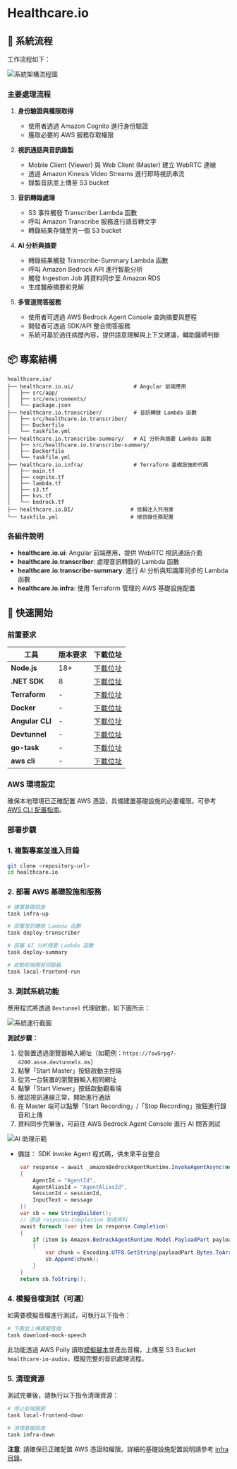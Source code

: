 # Healthcare.io

## 🔄 系統流程

工作流程如下：

![系統架構流程圖](./img/flow.jpeg)

### 主要處理流程

1. **身份驗證與權限取得**

   - 使用者透過 Amazon Cognito 進行身份驗證
   - 獲取必要的 AWS 服務存取權限
2. **視訊通話與音訊錄製**

   - Mobile Client (Viewer) 與 Web Client (Master) 建立 WebRTC 連線
   - 透過 Amazon Kinesis Video Streams 進行即時視訊串流
   - 錄製音訊並上傳至 S3 bucket
3. **音訊轉錄處理**

   - S3 事件觸發 Transcriber Lambda 函數
   - 呼叫 Amazon Transcribe 服務進行語音轉文字
   - 轉錄結果存儲至另一個 S3 bucket
4. **AI 分析與摘要**

   - 轉錄結果觸發 Transcribe-Summary Lambda 函數
   - 呼叫 Amazon Bedrock API 進行智能分析
   - 觸發 Ingestion Job 將資料同步至 Amazon RDS
   - 生成醫療摘要和見解
5. **多管道問答服務**

   - 使用者可透過 AWS Bedrock Agent Console 查詢摘要與歷程
   - 開發者可透過 SDK/API 整合問答服務
   - 系統可基於過往病歷內容，提供語意理解與上下文建議，輔助醫師判斷

## 📦 專案結構

```
healthcare.io/
├── healthcare.io.ui/                   # Angular 前端應用
│   ├── src/app/                      
│   ├── src/environments/            
│   └── package.json              
├── healthcare.io.transcriber/          # 音訊轉錄 Lambda 函數
│   ├── src/healthcare.io.transcriber/  
│   ├── Dockerfile                  
│   └── taskfile.yml                  
├── healthcare.io.transcribe-summary/   # AI 分析與摘要 Lambda 函數
│   ├── src/healthcare.io.transcribe-summary/  
│   ├── Dockerfile                   
│   └── taskfile.yml                 
├── healthcare.io.infra/                # Terraform 基礎設施即代碼
│   ├── main.tf                      
│   ├── cognito.tf                   
│   ├── lambda.tf                    
│   ├── s3.tf                       
│   ├── kvs.tf                       
│   └── bedrock.tf                  
├── healthcare.io.DI/                  # 依賴注入共用庫
└── taskfile.yml                       # 根目錄任務配置
```

### 各組件說明

- **healthcare.io.ui**: Angular 前端應用，提供 WebRTC 視訊通話介面
- **healthcare.io.transcriber**: 處理音訊轉錄的 Lambda 函數
- **healthcare.io.transcribe-summary**: 進行 AI 分析與知識庫同步的 Lambda 函數
- **healthcare.io.infra**: 使用 Terraform 管理的 AWS 基礎設施配置

## 🚀 快速開始

### 前置要求

| 工具                  | 版本要求 | 下載位址                                                                                                                           |
| --------------------- | -------- | ---------------------------------------------------------------------------------------------------------------------------------- |
| **Node.js**     | 18+      | [下載位址](https://nodejs.org/en/download)                                                                                            |
| **.NET SDK**    | 8        | [下載位址](https://dotnet.microsoft.com/zh-tw/download/dotnet/8.0)                                                                    |
| **Terraform**   | -        | [下載位址](https://developer.hashicorp.com/terraform/install)                                                                         |
| **Docker**      | -        | [下載位址](https://docs.docker.com/desktop/setup/install/mac-install/)                                                                |
| **Angular CLI** | -        | [下載位址](https://www.npmjs.com/package/@angular/cli)                                                                                |
| **Devtunnel**   | -        | [下載位址](https://learn.microsoft.com/zh-tw/azure/developer/dev-tunnels/get-started?tabs=macos)                                      |
| **go-task**     | -        | [下載位址](https://taskfile.dev/installation/)                                                                                        |
| **aws cli**     | -        | [下載位址](https://docs.aws.amazon.com/zh_tw/cli/latest/userguide/getting-started-install.html#getting-started-install-instructions/) |

### AWS 環境設定

確保本地環境已正確配置 AWS 憑證，具備建置基礎設施的必要權限。可參考 [AWS CLI 配置指南](https://docs.aws.amazon.com/zh_tw/cli/latest/userguide/cli-configure-quickstart.html)。

### 部署步驟

### 1. 複製專案並進入目錄

```bash
git clone <repository-url>
cd healthcare.io
```

### 2. 部署 AWS 基礎設施和服務

```bash
# 建置基礎設施
task infra-up

# 部署音訊轉錄 Lambda 函數
task deploy-transcriber

# 部署 AI 分析摘要 Lambda 函數
task deploy-summary

# 啟動前端開發伺服器
task local-frontend-run
```

### 3. 測試系統功能

應用程式將透過 `Devtunnel` 代理啟動，如下圖所示：

![系統運行截圖](./img/running.png)

**測試步驟：**

1. 從裝置透過瀏覽器輸入網址（如範例：`https://7sw5rpg7-4200.asse.devtunnels.ms`）
2. 點擊「Start Master」按鈕啟動主控端
3. 從另一台裝置的瀏覽器輸入相同網址
4. 點擊「Start Viewer」按鈕啟動觀看端
5. 確認視訊連線正常，開始進行通話
6. 在 Master 端可以點擊「Start Recording」/「Stop Recording」按鈕進行錄音和上傳
7. 資料同步完畢後，可前往 AWS Bedrock Agent Console 進行 AI 問答測試

![AI 助理示範](./img/assistant-demo.png)

- 備註： SDK Invoke Agent 程式碼，供未來平台整合

```C#
    var response = await _amazonBedrockAgentRuntime.InvokeAgentAsync(new InvokeAgentRequest
    {
        AgentId = "AgentId",
        AgentAliasId = "AgentAliasId",
        SessionId = sessionId,
        InputText = message
    })
    var sb = new StringBuilder();
    // 透過 response.Completion 取得資料
    await foreach (var item in response.Completion)
    {
        if (item is Amazon.BedrockAgentRuntime.Model.PayloadPart payloadPart)
        {
            var chunk = Encoding.UTF8.GetString(payloadPart.Bytes.ToArray());
            sb.Append(chunk);
        }
    }
    return sb.ToString();
```

### 4. 模擬音檔測試（可選）

如需要模擬音檔進行測試，可執行以下指令：

```bash
# 下載並上傳模擬音檔
task download-mock-speech
```

此功能透過 AWS Polly 讀取[模擬腳本](./healthcare.io.transcriber/src/healthcare.io.transcriber/mock-speech.ssml)並產出音檔，上傳至 S3 Bucket `healthcare-io-audio`，模擬完整的音訊處理流程。

### 5. 清理資源

測試完畢後，請執行以下指令清理資源：

```bash
# 停止前端服務
task local-frontend-down

# 清理基礎設施
task infra-down
```

**注意**: 請確保已正確配置 AWS 憑證和權限。詳細的基礎設施配置說明請參考 [infra 目錄](./healthcare.io.infra/)。
